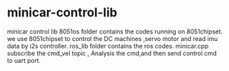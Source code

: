 # minicar-control-lib
minicar control lib
8051os folder contains the codes running on 8051chipset.
we use 8051chipset to control the DC machines ,servo motor and read imu data by i2s controller.
ros_lib folder contains the ros codes.
minicar.cpp subscribe the cmd_vel topic , Analysis the cmd,and then send control cmd to uart port.
